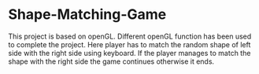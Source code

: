 # Shape-Matching-Game
This project is based on openGL. Different openGL function has been used to complete the project. Here player has to match the random shape of left side with the right side using keyboard. If the player manages to match the shape with the right side the game continues otherwise it ends.
